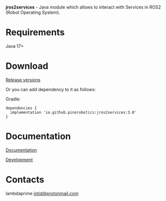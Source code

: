 **jros2services** - Java module which allows to interact with Services in ROS2 (Robot Operating System).

# Requirements

Java 17+

# Download

[Release versions](jros2services/release/CHANGELOG.md)

Or you can add dependency to it as follows:

Gradle:

```
dependencies {
  implementation 'io.github.pinorobotics:jros2services:3.0'
}
```

# Documentation

[Documentation](http://pinoweb.freetzi.com/jros2services)

[Development](DEVELOPMENT.md)

# Contacts

lambdaprime <intid@protonmail.com>

